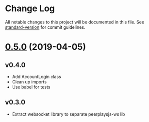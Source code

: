 # Change Log

All notable changes to this project will be documented in this file. See [standard-version](https://github.com/conventional-changelog/standard-version) for commit guidelines.

<a name="0.5.0"></a>
# [0.5.0](https://github.com/peerplays-network/peerplaysjs-lib/compare/v0.4.25...v0.5.0) (2019-04-05)



## v0.4.0
- Add AccountLogin class
- Clean up imports
- Use babel for tests
## v0.3.0
- Extract websocket library to separate peerplaysjs-ws lib
